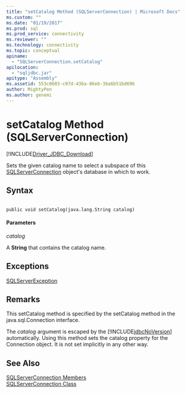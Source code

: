 ```yaml
---
title: "setCatalog Method (SQLServerConnection) | Microsoft Docs"
ms.custom: ""
ms.date: "01/19/2017"
ms.prod: sql
ms.prod_service: connectivity
ms.reviewer: ""
ms.technology: connectivity
ms.topic: conceptual
apiname: 
  - "SQLServerConnection.setCatalog"
apilocation: 
  - "sqljdbc.jar"
apitype: "Assembly"
ms.assetid: 553c0603-c07d-436a-86eb-3ba6b51bd696
author: MightyPen
ms.author: genemi
---
```

# setCatalog Method (SQLServerConnection)
[!INCLUDE[Driver_JDBC_Download](../../../includes/driver_jdbc_download.md)]

  Sets the given catalog name to select a subspace of this [SQLServerConnection](../../../connect/jdbc/reference/sqlserverconnection-class.md) object's database in which to work.  
  
## Syntax  
  
```  
  
public void setCatalog(java.lang.String catalog)  
```  
  
#### Parameters  
 *catalog*  
  
 A **String** that contains the catalog name.  
  
## Exceptions  
 [SQLServerException](../../../connect/jdbc/reference/sqlserverexception-class.md)  
  
## Remarks  
 This setCatalog method is specified by the setCatalog method in the java.sql.Connection interface.  
  
 The *catalog* argument is escaped by the [!INCLUDE[jdbcNoVersion](../../../includes/jdbcnoversion_md.md)] automatically. Using this method sets the catalog property for the Connection object. It is not set implicitly in any other way.  
  
## See Also  
 [SQLServerConnection Members](../../../connect/jdbc/reference/sqlserverconnection-members.md)   
 [SQLServerConnection Class](../../../connect/jdbc/reference/sqlserverconnection-class.md)  
  
  
